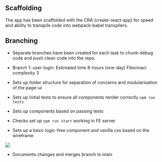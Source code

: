## Scaffolding

The app has been scaffolded with the CRA (create-react-app) for speed and ability to transpile code into webpack-babel transpilers.

 ## Branching

 - Separate branches have been created for each task to chunk-debug code and push clean code into the repo.

 - Branch 1: user-login: Estimated time 8-hours (one-day) Fibonnaci complexity 3
  - Sets up folder structure for separation of concerns and modularisation of the page-ui
  - Sets up initial tests to ensure all components render correctly ```npm run tests```
  - Sets up components based on passing tests
  - Checks set up ```npm run start``` working in FE server 
  - Sets up a basic logic-free component and vanilla css based on the wireframe

<img src="branch1-user-login.png" />

- Documents changes and merges branch to main

